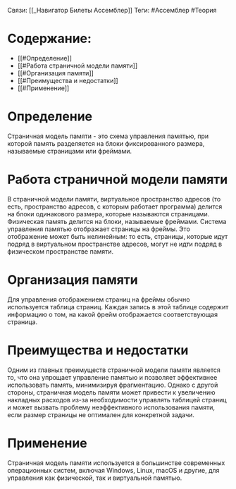 Связи: [[_Навигатор Билеты Ассемблер]]
Теги: #Ассемблер #Теория 

# Содержание:

-   [[#Определение]]
-   [[#Работа страничной модели памяти]]
-   [[#Организация памяти]]
-   [[#Преимущества и недостатки]]
-   [[#Применение]]

# Определение

Страничная модель памяти - это схема управления памятью, при которой память разделяется на блоки фиксированного размера, называемые страницами или фреймами.

# Работа страничной модели памяти

В страничной модели памяти, виртуальное пространство адресов (то есть, пространство адресов, с которым работает программа) делится на блоки одинакового размера, которые называются страницами. Физическая память делится на блоки, называемые фреймами. Система управления памятью отображает страницы на фреймы. Это отображение может быть нелинейным: то есть, страницы, которые идут подряд в виртуальном пространстве адресов, могут не идти подряд в физическом пространстве памяти.

# Организация памяти

Для управления отображением страниц на фреймы обычно используется таблица страниц. Каждая запись в этой таблице содержит информацию о том, на какой фрейм отображается соответствующая страница.

# Преимущества и недостатки

Одним из главных преимуществ страничной модели памяти является то, что она упрощает управление памятью и позволяет эффективнее использовать память, минимизируя фрагментацию. Однако с другой стороны, страничная модель памяти может привести к увеличению накладных расходов из-за необходимости управлять таблицей страниц и может вызвать проблему неэффективного использования памяти, если размер страницы не оптимален для конкретной задачи.

# Применение

Страничная модель памяти используется в большинстве современных операционных систем, включая Windows, Linux, macOS и другие, для управления как физической, так и виртуальной памятью.
